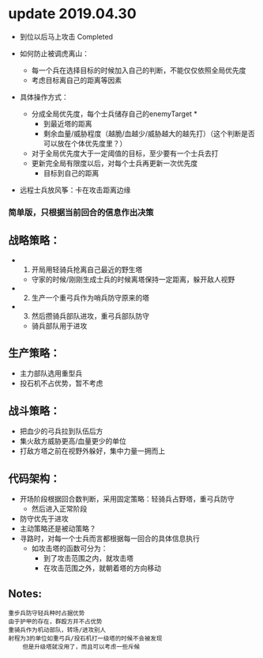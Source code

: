 # update 2019.04.30
* 到位以后马上攻击 Completed 
* 如何防止被调虎离山：  
	- 每一个兵在选择目标的时候加入自己的判断，不能仅仅依照全局优先度  
	- 考虑目标离自己的距离等因素  
	
* 具体操作方式：
	- 分成全局优先度，每个士兵储存自己的enemyTarget *  
		+ 到最近塔的距离
		+ 剩余血量/威胁程度（越脆/血越少/威胁越大的越先打）（这个判断是否可以放在个体优先度里？）
	- 对于全局优先度大于一定阈值的目标，至少要有一个士兵去打  
	- 更新完全局有限度以后，对每个士兵再更新一次优先度  
		+ 目标到自己的距离

* 远程士兵放风筝：卡在攻击距离边缘

### 简单版，只根据当前回合的信息作出决策  

## 战略策略：  
* 1. 开局用轻骑兵抢离自己最近的野生塔  
	- 守家的时候/刚刚生成士兵的时候离塔保持一定距离，躲开敌人视野  
* 2. 生产一个重弓兵作为哨兵防守原来的塔  
* 3. 然后攒骑兵部队进攻，重弓兵部队防守  
	- 骑兵部队用于进攻  

	
## 生产策略：  
* 主力部队选用重型兵  
* 投石机不占优势，暂不考虑  


## 战斗策略：  
* 把血少的弓兵拉到队伍后方  
* 集火敌方威胁更高/血量更少的单位  
* 打敌方塔之前在视野外躲好，集中力量一拥而上  

## 代码架构：  
* 开场阶段根据回合数判断，采用固定策略：轻骑兵占野塔，重弓兵防守  
	* 然后进入正常阶段  
* 防守优先于进攻  
* 主动策略还是被动策略？  
* 寻路时，对每一个士兵而言都根据每一回合的具体信息执行  
	- 如攻击塔的函数可分为：  
		+ 到了攻击范围之内，就攻击塔  
		+ 在攻击范围之外，就朝着塔的方向移动  

## Notes:  
	重步兵防守轻兵种时占据优势  
	由于护甲的存在，群殴方并不占优势  
	重骑兵作为机动部队，转场/进攻别人  
	射程为3的单位如重弓兵/投石机打一级塔的时候不会被发现  
		但是升级塔就没用了，而且可以考虑一些斥候  
 
